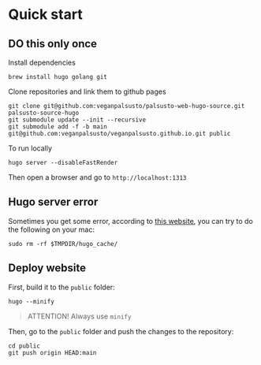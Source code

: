 # Quick start 

## DO this only once 
Install dependencies
```shell
brew install hugo golang git
```

Clone repositories and link them to github pages 
```
git clone git@github.com:veganpalsusto/palsusto-web-hugo-source.git palsusto-source-hugo
git submodule update --init --recursive
git submodule add -f -b main git@github.com:veganpalsusto/veganpalsusto.github.io.git public
```

To run locally
```shell
hugo server --disableFastRender 
```

Then open a browser and go to `http://localhost:1313`

## Hugo server error

Sometimes you get some error, according to [this website](https://wowchemy.com/docs/hugo-tutorials/troubleshooting/#error-failed-to-resolve-output-format), 
you can try to do the following on your mac: 

```
sudo rm -rf $TMPDIR/hugo_cache/
```

## Deploy website 
First, build it to the `public` folder: 

```shell
hugo --minify
```
> ATTENTION! Always use `minify`

Then, go to the `public` folder and push the changes to the repository: 
```shell
cd public
git push origin HEAD:main
```
